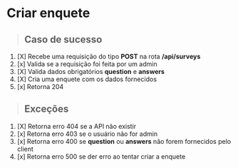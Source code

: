 # Criar enquete

> ## Caso de sucesso

1. [X] Recebe uma requisição do tipo **POST** na rota **/api/surveys**
1. [x] Valida se a requisição foi feita por um admin
1. [X] Valida dados obrigatórios **question** e **answers**
1. [X] Cria uma enquete com os dados fornecidos
1. [x] Retorna 204

> ## Exceções

1. [X] Retorna erro 404 se a API não existir
1. [x] Retorna erro 403 se o usuário não for admin
1. [x] Retorna erro 400 se **question** ou **answers** não forem fornecidos pelo client
1. [x] Retorna erro 500 se der erro ao tentar criar a enquete
